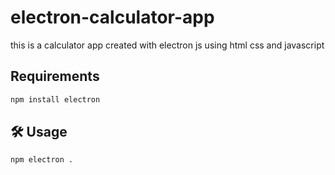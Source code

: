 # electron-calculator-app
this is a calculator app created with electron js using html css and javascript
## Requirements
```bash
npm install electron
```
## 🛠️ Usage
```bash
npm electron .
```
